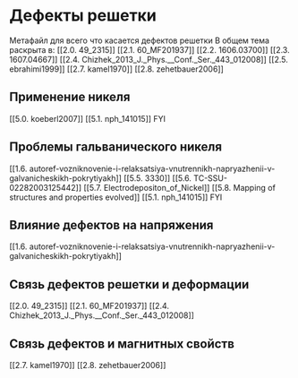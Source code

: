 # Дефекты решетки
Метафайл для всего что касается дефектов решетки
В общем тема раскрыта в:
[[2.0. 49_2315]]
[[2.1. 60_MF201937]]
[[2.2. 1606.03700]]
[[2.3. 1607.04667]]
[[2.4. Chizhek_2013_J._Phys.__Conf._Ser._443_012008]]
[[2.5. ebrahimi1999]]
[[2.7. kamel1970]]
[[2.8. zehetbauer2006]]


## Применение никеля
[[5.0. koeberl2007]]
[[5.1. nph_141015]] FYI

## Проблемы гальванического никеля
[[1.6. autoref-vozniknovenie-i-relaksatsiya-vnutrennikh-napryazhenii-v-galvanicheskikh-pokrytiyakh]]
[[5.5. 3330]]
[[5.6. TC-SSU-02282003125442]]
[[5.7. Electrodepositon_of_Nickel]]
[[5.8. Mapping of structures and properties evolved]]
[[5.1. nph_141015]] FYI


## Влияние дефектов на напряжения
[[1.6. autoref-vozniknovenie-i-relaksatsiya-vnutrennikh-napryazhenii-v-galvanicheskikh-pokrytiyakh]]


## Связь дефектов решетки и деформации
[[2.0. 49_2315]]
[[2.1. 60_MF201937]]
[[2.4. Chizhek_2013_J._Phys.__Conf._Ser._443_012008]]

## Связь дефектов и магнитных свойств
[[2.7. kamel1970]]
[[2.8. zehetbauer2006]]